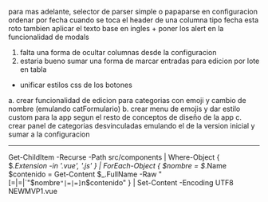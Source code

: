 para mas adelante, selector de parser simple o papaparse en configuracion
ordenar por fecha cuando se toca el header de una columna tipo fecha esta roto
tambien aplicar el texto base en ingles + poner los alert en la funcionalidad de modals

1. falta una forma de ocultar columnas desde la configuracion
2. estaria bueno sumar una forma de marcar entradas para edicion por lote en tabla

- unificar estilos css de los botones

a. crear funcionalidad de edicion para categorias con emoji y cambio de nombre (emulando catFormulario)
b. crear menu de emojis y dar estilo custom para la app segun el resto de conceptos de diseño de la app
c. crear panel de categorias desvinculadas emulando el de la version inicial y sumar a la configuracion

---

Get-ChildItem -Recurse -Path src/components | Where-Object {
  $_.Extension -in '.vue', '.js'
} | ForEach-Object {
  $nombre = $_.Name
  $contenido = Get-Content $_.FullName -Raw
  "[=|=|`"$nombre`"|=|=]`n$contenido"
} | Set-Content -Encoding UTF8 NEWMVP1.vue